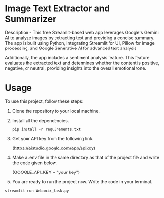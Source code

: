 # Image Text Extractor and Summarizer
Description - This free Streamlit-based web app leverages Google's Gemini AI to analyze images by extracting text and providing a concise summary. The app is built using Python, integrating Streamlit for UI, Pillow for image processing, and Google Generative AI for advanced text analysis.

Additionally, the app includes a sentiment analysis feature. This feature evaluates the extracted text and determines whether the content is positive, negative, or neutral, providing insights into the overall emotional tone.
# Usage
To use this project, follow these steps:
1. Clone the repository to your local machine.
2. Install all the dependencies.
   
   ```
   pip install -r requirements.txt 
   ```
3. Get your API key from the following link.

   (https://aistudio.google.com/app/apikey)
4. Make a .env file in the same directory as that of the project file and write the code given below.

    (GOOGLE_API_KEY = "your key") 
5. You are ready to run the project now. Write the code in your terminal.
```
streamlit run Webanix_task.py
```

